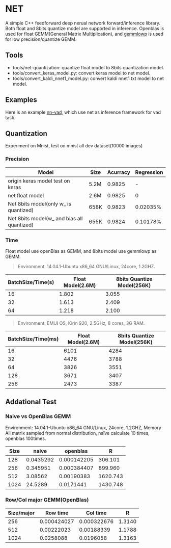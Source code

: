 # NET

A simple C++ feedforward deep nerual network forward/inference library. 
Both float and 8bits quantize model are supported in inference.
Openblas is used for float GEMM(General Matrix Multiplication), 
and [gemmlowp](https://github.com/google/gemmlowp) is used for low precision/quantize GEMM.

## Tools

* tools/net-quantization: quantize float model to 8bits quantization model.
* tools/convert_keras_model.py: convert keras model to net model.
* tools/convert_kaldi_nnet1_model.py: convert kaldi nnet1 txt model to net model.

## Examples

Here is an example [nn-vad](https://github.com/robin1001/nn-vad), 
which use net as inference framework for vad task.

## Quantization 

Experiment on Mnist, test on mnist all dev dataset(10000 images)

### Precision

| Model                                      | Size | Acurracy | Regression |
|--------------------------------------------|------|----------|------------|
| origin keras model test on keras           | 5.2M | 0.9825   | -          |
| net float model                            | 2.6M | 0.9825   | 0          |
| Net 8bits model(only w_ is quantized)      | 658K | 0.9823   | 0.02035%   |
| Net 8bits model(w_ and bias all quantized) | 655K | 0.9824   | 0.10178%   |

### Time

Float model use openBlas as GEMM, and 8bits model use gemmlowp as GEMM.

> Environment: 14.04.1-Ubuntu x86_64 GNU/Linux, 24core, 1.2GHZ.

| BatchSize/Time(s) | Float Model(2.6M) | 8bits Quantize Model(256K) |
|-------------------|-------------------|----------------------------|
| 16                | 1.802             | 3.055                      |
| 32                | 1.613             | 2.409                      |
| 64                | 1.218             | 2.100                      |


> Environment: EMUI OS,  Kirin 920, 2.5GHz, 8 cores, 3G RAM.

| BatchSize/Time(ms) | Float Model(2.6M) | 8bits Quantize Model(256K) |
|--------------------|-------------------|----------------------------|
| 16                 | 6101              | 4284                       |
| 32                 | 4476              | 3788                       |
| 64                 | 3826              | 3551                       |
| 128                | 3671              | 3407                       |
| 256                | 2473              | 3387                       |

## Addational Test

### Naive vs OpenBlas GEMM

Environment: 14.04.1-Ubuntu x86_64 GNU/Linux, 24core, 1.2GHZ, Memory 
All matrix sampled from normal distribution, naïve calculate 10 times, openblas 100times.

| Size | naive     | openblas    | R        |
|------|-----------|-------------|----------|
| 128  | 0.0435292 | 0.000142205 | 306.101  |
| 256  | 0.345951  | 0.000384407 | 899.960  |
| 512  | 3.08562   | 0.00190383  | 1620.743 |
| 1024 | 24.5289   | 0.0171441   | 1430.748 |

### Row/Col major GEMM(OpenBlas)

| Size/major | Row time    | Col time    | R      |
|------------|-------------|-------------|--------|
| 256        | 0.000424027 | 0.000322676 | 1.3140 |
| 512        | 0.00222023  | 0.00188339  | 1.1788 |
| 1024       | 0.0258088   | 0.0196058   | 1.3163 |

